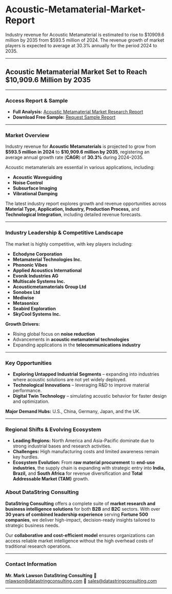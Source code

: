 # Acoustic-Metamaterial-Market-Report

Industry revenue for Acoustic Metamaterial is estimated to rise to $10909.6 million by 2035 from $593.5 million of 2024. The revenue growth of market players is expected to average at 30.3% annually for the period 2024 to 2035.

---

## Acoustic Metamaterial Market Set to Reach \$10,909.6 Million by 2035

---

### Access Report & Sample

* **Full Analysis:** [Acoustic Metamaterial Market Research Report](https://datastringconsulting.com/industry-analysis/acoustic-metamaterial-market-research-report)
* **Download Free Sample:** [Request Sample Report](https://datastringconsulting.com/downloadsample/acoustic-metamaterial-market-research-report)

---

### Market Overview

Industry revenue for **Acoustic Metamaterials** is projected to grow from **\$593.5 million in 2024** to **\$10,909.6 million by 2035**, registering an average annual growth rate (**CAGR**) of **30.3%** during 2024–2035.

Acoustic metamaterials are essential in various applications, including:

* **Acoustic Waveguiding**
* **Noise Control**
* **Subsurface Imaging**
* **Vibrational Damping**

The latest industry report explores growth and revenue opportunities across **Material Type, Application, Industry, Production Process,** and **Technological Integration**, including detailed revenue forecasts.

---

### Industry Leadership & Competitive Landscape

The market is highly competitive, with key players including:

* **Echodyne Corporation**
* **Metamaterial Technologies Inc.**
* **Phononic Vibes**
* **Applied Acoustics International**
* **Evonik Industries AG**
* **Multiscale Systems Inc.**
* **Acousticmetamaterials Group Ltd**
* **Sonobex Ltd**
* **Mediwise**
* **Metasonixx**
* **Seabird Exploration**
* **SkyCool Systems Inc.**

**Growth Drivers:**

* Rising global focus on **noise reduction**
* Advancements in **acoustic metamaterial technologies**
* Expanding applications in the **telecommunications industry**

---

### Key Opportunities

* **Exploring Untapped Industrial Segments** – expanding into industries where acoustic solutions are not yet widely deployed.
* **Technological Innovations** – leveraging R\&D to improve material performance.
* **Digital Twin Technology** – simulating acoustic behavior for faster design and optimization.

**Major Demand Hubs:** U.S., China, Germany, Japan, and the UK.

---

### Regional Shifts & Evolving Ecosystem

* **Leading Regions:** North America and Asia-Pacific dominate due to strong industrial bases and research activities.
* **Challenges:** High manufacturing costs and limited awareness remain key hurdles.
* **Ecosystem Evolution:** From **raw material procurement** to **end-use industries**, the supply chain is expanding with strategic entry into **India, Brazil,** and **South Africa** for revenue diversification and **Total Addressable Market (TAM)** growth.



### About DataString Consulting

**DataString Consulting** offers a complete suite of **market research and business intelligence solutions** for both **B2B** and **B2C** sectors. With over **30 years of combined leadership experience** serving **Fortune 500 companies**, we deliver high-impact, decision-ready insights tailored to strategic business needs.

Our **collaborative and cost-efficient model** ensures organizations can access reliable market intelligence without the high overhead costs of traditional research operations.

---

### Contact Information

**Mr. Mark Lawson**
**DataString Consulting**
📧 [mlawson@datastringconsulting.com](mailto:mlawson@datastringconsulting.com)
📧 [sales@datastringconsulting.com](mailto:sales@datastringconsulting.com)

---
